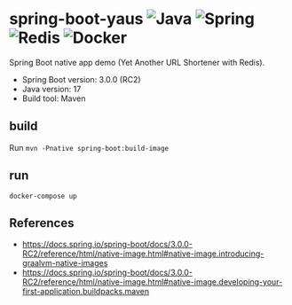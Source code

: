 # spring-boot-yaus ![Java](https://img.shields.io/badge/Java-ED8B00?style=for-the-badge&logo=java&logoColor=white) ![Spring](https://img.shields.io/badge/spring-%236DB33F.svg?style=for-the-badge&logo=spring&logoColor=white) ![Redis](https://img.shields.io/badge/redis-%23DD0031.svg?style=for-the-badge&logo=redis&logoColor=white) ![Docker](https://img.shields.io/badge/docker-%230db7ed.svg?style=for-the-badge&logo=docker&logoColor=white)
Spring Boot native app demo (Yet Another URL Shortener with Redis).

- Spring Boot version: 3.0.0 (RC2)
- Java version: 17
- Build tool: Maven


## build
Run `mvn -Pnative spring-boot:build-image`

## run
`docker-compose up`

## References
- https://docs.spring.io/spring-boot/docs/3.0.0-RC2/reference/html/native-image.html#native-image.introducing-graalvm-native-images
- https://docs.spring.io/spring-boot/docs/3.0.0-RC2/reference/html/native-image.html#native-image.developing-your-first-application.buildpacks.maven
